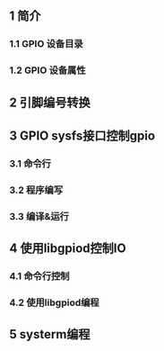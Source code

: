 ## 1 简介

### 1.1 GPIO 设备目录

### 1.2 GPIO 设备属性
## 2 引脚编号转换

## 3 GPIO sysfs接口控制gpio

### 3.1 命令行

### 3.2 程序编写

### 3.3 编译&运行

## 4 使用libgpiod控制IO

### 4.1 命令行控制

### 4.2 使用libgpiod编程
## 5 systerm编程